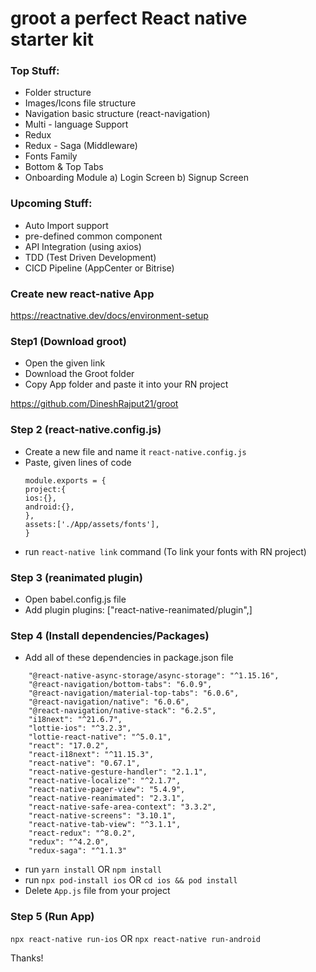 # groot a perfect React native starter kit

### Top Stuff: ###
- Folder structure
- Images/Icons file structure 
- Navigation basic structure (react-navigation)
- Multi - language Support
- Redux 
- Redux - Saga (Middleware)
- Fonts Family
- Bottom & Top Tabs
- Onboarding Module
  a) Login Screen
  b) Signup Screen

### Upcoming Stuff: ###
- Auto Import support
- pre-defined common component
- API Integration (using axios)
- TDD (Test Driven Development)
- CICD Pipeline (AppCenter or Bitrise)

### Create new react-native App
https://reactnative.dev/docs/environment-setup

### Step1 (Download groot)
- Open the given link
- Download the Groot folder
- Copy App folder and paste it into your RN project

https://github.com/DineshRajput21/groot
### Step 2 (react-native.config.js)

- Create a new file and name it `react-native.config.js`
- Paste, given lines of code
  ```
  module.exports = {
  project:{
  ios:{},
  android:{},
  },
  assets:['./App/assets/fonts'],
  }
  ```
- run `react-native link` command (To link your fonts with RN project)

### Step 3 (reanimated plugin)

- Open babel.config.js file
- Add plugin plugins: ["react-native-reanimated/plugin",]

### Step 4 (Install dependencies/Packages)

- Add all of these dependencies in package.json file

```
    "@react-native-async-storage/async-storage": "^1.15.16",
    "@react-navigation/bottom-tabs": "6.0.9",
    "@react-navigation/material-top-tabs": "6.0.6",
    "@react-navigation/native": "6.0.6",
    "@react-navigation/native-stack": "6.2.5",
    "i18next": "^21.6.7",
    "lottie-ios": "^3.2.3",
    "lottie-react-native": "^5.0.1",
    "react": "17.0.2",
    "react-i18next": "^11.15.3",
    "react-native": "0.67.1",
    "react-native-gesture-handler": "2.1.1",
    "react-native-localize": "^2.1.7",
    "react-native-pager-view": "5.4.9",
    "react-native-reanimated": "2.3.1",
    "react-native-safe-area-context": "3.3.2",
    "react-native-screens": "3.10.1",
    "react-native-tab-view": "^3.1.1",
    "react-redux": "^8.0.2",
    "redux": "^4.2.0",
    "redux-saga": "^1.1.3"
```

 - run `yarn install` OR `npm install`
 - run `npx pod-install ios` OR `cd ios && pod install`
 - Delete `App.js` file from your project

### Step 5 (Run App)
`npx react-native run-ios` OR `npx react-native run-android`


Thanks!
